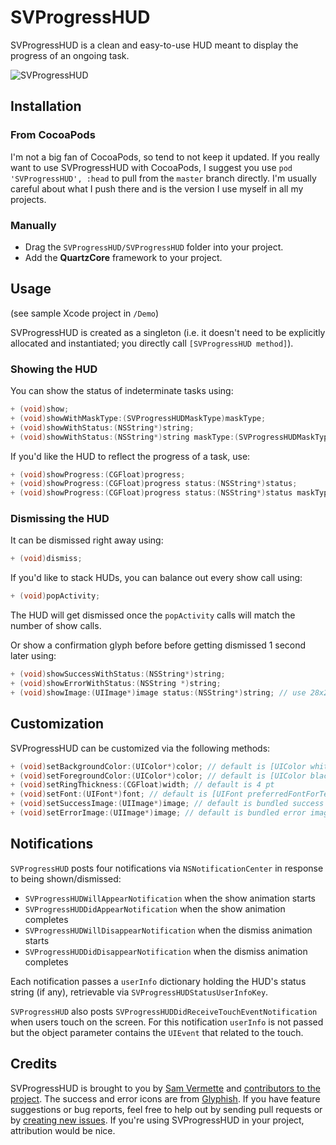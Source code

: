 # SVProgressHUD

SVProgressHUD is a clean and easy-to-use HUD meant to display the progress of an ongoing task.

![SVProgressHUD](http://f.cl.ly/items/2G1F1Z0M0k0h2U3V1p39/SVProgressHUD.gif)

## Installation

### From CocoaPods

I'm not a big fan of CocoaPods, so tend to not keep it updated. If you really want to use SVProgressHUD with CocoaPods, I suggest you use `pod 'SVProgressHUD', :head` to pull from the `master` branch directly. I'm usually careful about what I push there and is the version I use myself in all my projects.

### Manually

* Drag the `SVProgressHUD/SVProgressHUD` folder into your project.
* Add the **QuartzCore** framework to your project.

## Usage

(see sample Xcode project in `/Demo`)

SVProgressHUD is created as a singleton (i.e. it doesn't need to be explicitly allocated and instantiated; you directly call `[SVProgressHUD method]`).

### Showing the HUD

You can show the status of indeterminate tasks using:

```objective-c
+ (void)show;
+ (void)showWithMaskType:(SVProgressHUDMaskType)maskType;
+ (void)showWithStatus:(NSString*)string;
+ (void)showWithStatus:(NSString*)string maskType:(SVProgressHUDMaskType)maskType;
```

If you'd like the HUD to reflect the progress of a task, use:

```objective-c
+ (void)showProgress:(CGFloat)progress;
+ (void)showProgress:(CGFloat)progress status:(NSString*)status;
+ (void)showProgress:(CGFloat)progress status:(NSString*)status maskType:(SVProgressHUDMaskType)maskType;
```

### Dismissing the HUD

It can be dismissed right away using:

```objective-c
+ (void)dismiss;
```

If you'd like to stack HUDs, you can balance out every show call using:

```objective-c
+ (void)popActivity;
```

The HUD will get dismissed once the `popActivity` calls will match the number of show calls.  

Or show a confirmation glyph before before getting dismissed 1 second later using:

```objective-c
+ (void)showSuccessWithStatus:(NSString*)string;
+ (void)showErrorWithStatus:(NSString *)string;
+ (void)showImage:(UIImage*)image status:(NSString*)string; // use 28x28 pngs
```

## Customization

SVProgressHUD can be customized via the following methods:

```objective-c
+ (void)setBackgroundColor:(UIColor*)color; // default is [UIColor whiteColor]
+ (void)setForegroundColor:(UIColor*)color; // default is [UIColor blackColor]
+ (void)setRingThickness:(CGFloat)width; // default is 4 pt
+ (void)setFont:(UIFont*)font; // default is [UIFont preferredFontForTextStyle:UIFontTextStyleSubheadline]
+ (void)setSuccessImage:(UIImage*)image; // default is bundled success image from Glyphish
+ (void)setErrorImage:(UIImage*)image; // default is bundled error image from Glyphish
```

## Notifications

`SVProgressHUD` posts four notifications via `NSNotificationCenter` in response to being shown/dismissed:
* `SVProgressHUDWillAppearNotification` when the show animation starts
* `SVProgressHUDDidAppearNotification` when the show animation completes
* `SVProgressHUDWillDisappearNotification` when the dismiss animation starts
* `SVProgressHUDDidDisappearNotification` when the dismiss animation completes

Each notification passes a `userInfo` dictionary holding the HUD's status string (if any), retrievable via `SVProgressHUDStatusUserInfoKey`.

`SVProgressHUD` also posts `SVProgressHUDDidReceiveTouchEventNotification` when users touch on the screen. For this notification `userInfo` is not passed but the object parameter contains the `UIEvent` that related to the touch.

## Credits

SVProgressHUD is brought to you by [Sam Vermette](http://samvermette.com) and [contributors to the project](https://github.com/samvermette/SVProgressHUD/contributors). The success and error icons are from [Glyphish](http://glyphish.com/). If you have feature suggestions or bug reports, feel free to help out by sending pull requests or by [creating new issues](https://github.com/samvermette/SVProgressHUD/issues/new). If you're using SVProgressHUD in your project, attribution would be nice.
